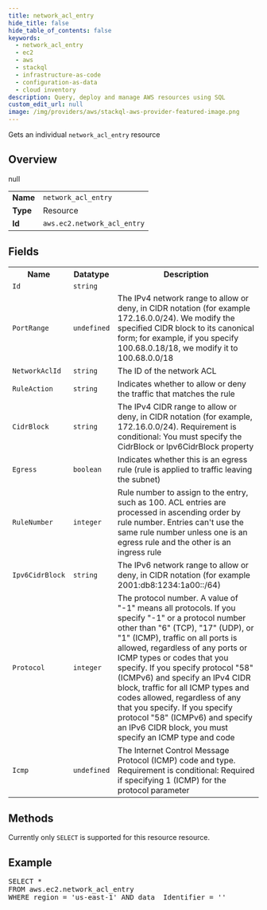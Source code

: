 ```yaml
---
title: network_acl_entry
hide_title: false
hide_table_of_contents: false
keywords:
  - network_acl_entry
  - ec2
  - aws
  - stackql
  - infrastructure-as-code
  - configuration-as-data
  - cloud inventory
description: Query, deploy and manage AWS resources using SQL
custom_edit_url: null
image: /img/providers/aws/stackql-aws-provider-featured-image.png
---
```

Gets an individual <code>network_acl_entry</code> resource

## Overview
<table><tbody>
<tr><td><b>Name</b></td><td><code>network_acl_entry</code></td></tr>
<tr><td><b>Type</b></td><td>Resource</td></tr>
null
<tr><td><b>Id</b></td><td><code>aws.ec2.network_acl_entry</code></td></tr>
</tbody></table>

## Fields
<table><tbody>
<tr><th>Name</th><th>Datatype</th><th>Description</th></tr>
<tr><td><code>Id</code></td><td><code>string</code></td><td></td></tr><tr><td><code>PortRange</code></td><td><code>undefined</code></td><td>The IPv4 network range to allow or deny, in CIDR notation (for example 172.16.0.0/24). We modify the specified CIDR block to its canonical form; for example, if you specify 100.68.0.18/18, we modify it to 100.68.0.0/18</td></tr><tr><td><code>NetworkAclId</code></td><td><code>string</code></td><td>The ID of the network ACL</td></tr><tr><td><code>RuleAction</code></td><td><code>string</code></td><td>Indicates whether to allow or deny the traffic that matches the rule</td></tr><tr><td><code>CidrBlock</code></td><td><code>string</code></td><td>The IPv4 CIDR range to allow or deny, in CIDR notation (for example, 172.16.0.0/24). Requirement is conditional: You must specify the CidrBlock or Ipv6CidrBlock property</td></tr><tr><td><code>Egress</code></td><td><code>boolean</code></td><td>Indicates whether this is an egress rule (rule is applied to traffic leaving the subnet)</td></tr><tr><td><code>RuleNumber</code></td><td><code>integer</code></td><td>Rule number to assign to the entry, such as 100. ACL entries are processed in ascending order by rule number. Entries can't use the same rule number unless one is an egress rule and the other is an ingress rule</td></tr><tr><td><code>Ipv6CidrBlock</code></td><td><code>string</code></td><td>The IPv6 network range to allow or deny, in CIDR notation (for example 2001:db8:1234:1a00::/64)</td></tr><tr><td><code>Protocol</code></td><td><code>integer</code></td><td>The protocol number. A value of "-1" means all protocols. If you specify "-1" or a protocol number other than "6" (TCP), "17" (UDP), or "1" (ICMP), traffic on all ports is allowed, regardless of any ports or ICMP types or codes that you specify. If you specify protocol "58" (ICMPv6) and specify an IPv4 CIDR block, traffic for all ICMP types and codes allowed, regardless of any that you specify. If you specify protocol "58" (ICMPv6) and specify an IPv6 CIDR block, you must specify an ICMP type and code</td></tr><tr><td><code>Icmp</code></td><td><code>undefined</code></td><td>The Internet Control Message Protocol (ICMP) code and type. Requirement is conditional: Required if specifying 1 (ICMP) for the protocol parameter</td></tr>
</tbody></table>

## Methods
Currently only <code>SELECT</code> is supported for this resource resource.

## Example
<pre>
SELECT * 
FROM aws.ec2.network_acl_entry
WHERE region = 'us-east-1' AND data__Identifier = '<Id>'
</pre>
